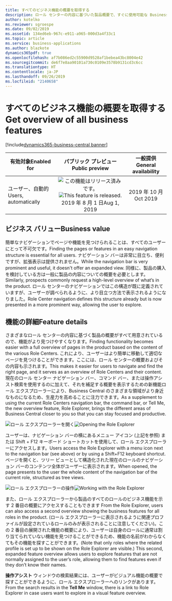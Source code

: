 ```yaml
---
title: すべてのビジネス機能の概要を取得する
description: ロール センターの内容に基づいた製品概要で、すぐに使用可能な Business Central のビジネス機能の概要をユーザーに提供します。
author: kotelko
ms.reviewer: sgroespe
ms.date: 09/02/2019
ms.assetid: 134ed6eb-967c-e911-a965-000d3a4f33c1
ms.topic: article
ms.service: business-applications
ms.author: blazkote
dynamics365pdf: true
ms.openlocfilehash: af7b086ed2c55900d9528af1bebea43bc8004e42
ms.sourcegitcommit: de6f7e8aa90101a730c0109e3578b9131cd3c6cc
ms.translationtype: HT
ms.contentlocale: ja-JP
ms.lasthandoff: 09/26/2019
ms.locfileid: "2140658"
---
```

# <a name="get-overview-of-all-business-features"></a><span data-ttu-id="7f1d3-103">すべてのビジネス機能の概要を取得する</span><span class="sxs-lookup"><span data-stu-id="7f1d3-103">Get overview of all business features</span></span>
[!include[dynamics365-business-central banner](../includes/dynamics365-business-central.md)]

| <span data-ttu-id="7f1d3-104">有効対象</span><span class="sxs-lookup"><span data-stu-id="7f1d3-104">Enabled for</span></span>    |  <span data-ttu-id="7f1d3-105">パブリック プレビュー</span><span class="sxs-lookup"><span data-stu-id="7f1d3-105">Public preview</span></span> | <span data-ttu-id="7f1d3-106">一般提供</span><span class="sxs-lookup"><span data-stu-id="7f1d3-106">General availability</span></span> | 
| ---------- | :----------: |:----------: |
|<span data-ttu-id="7f1d3-107">ユーザー、自動的</span><span class="sxs-lookup"><span data-stu-id="7f1d3-107">Users, automatically</span></span>|<span data-ttu-id="7f1d3-108">![この機能はリリース済みです。](/dynamics365-release-plan/media/green-checkmark.png "この機能はリリース済みです。")</span><span class="sxs-lookup"><span data-stu-id="7f1d3-108">![This feature is released.](/dynamics365-release-plan/media/green-checkmark.png "This feature is released.")</span></span> <span data-ttu-id="7f1d3-109">2019 年 8 月 1 日</span><span class="sxs-lookup"><span data-stu-id="7f1d3-109">Aug 1, 2019</span></span>| <span data-ttu-id="7f1d3-110">2019 年 10 月</span><span class="sxs-lookup"><span data-stu-id="7f1d3-110">Oct 2019</span></span>|


## <a name="business-value"></a><span data-ttu-id="7f1d3-111">ビジネス バリュー</span><span class="sxs-lookup"><span data-stu-id="7f1d3-111">Business value</span></span>
<!-- bv start -->
<span data-ttu-id="7f1d3-112">簡単なナビゲーションでページや機能を見つけられることは、すべてのユーザーにとって不可欠です。</span><span class="sxs-lookup"><span data-stu-id="7f1d3-112">Finding the pages or features in an easy navigation structure is essential for all users.</span></span> <span data-ttu-id="7f1d3-113">ナビゲーション バーは非常に目立ち、便利ですが、拡張表示は提供されません。</span><span class="sxs-lookup"><span data-stu-id="7f1d3-113">While the navigation bar is very prominent and useful, it doesn't offer an expanded view.</span></span> <span data-ttu-id="7f1d3-114">同様に、製品の購入を検討している方は一般に製品の内容についての概要を必要とします。</span><span class="sxs-lookup"><span data-stu-id="7f1d3-114">Similarly, prospects commonly request a high-level overview of what’s in the product.</span></span> <span data-ttu-id="7f1d3-115">ロール センターのナビゲーションではこの構造が既に定義されていますが、ユーザーが調べられるように、より目立つ方法で表示されるようになりました。</span><span class="sxs-lookup"><span data-stu-id="7f1d3-115">Role Center navigation defines this structure already but is now presented in a more prominent way, allowing the user to explore.</span></span>
<!-- bv end -->



## <a name="feature-details"></a><span data-ttu-id="7f1d3-116">機能の詳細</span><span class="sxs-lookup"><span data-stu-id="7f1d3-116">Feature details</span></span>
<!--feature detail start -->
<span data-ttu-id="7f1d3-117">さまざまなロール センターの内容に基づく製品の概要がすべて用意されているので、機能がより見つけやすくなります。</span><span class="sxs-lookup"><span data-stu-id="7f1d3-117">Finding functionality becomes easier with a full overview of pages in the product based on the content of the various Role Centers.</span></span> <span data-ttu-id="7f1d3-118">これにより、ユーザーはより簡単に移動して適切なページを見つけることができます。ここには、ロール センターの概要およびその内容も示されます。</span><span class="sxs-lookup"><span data-stu-id="7f1d3-118">This makes it easier for users to navigate and find the right page, and it serves as an overview of Role Centers and their content.</span></span>
<span data-ttu-id="7f1d3-119">現在のロール センター ナビゲーション バー、コマンド バー、または操作アシスト検索を使用するのに加えて、それを補足する概要を表示するための新機能ロール エクスプローラーにより、Business Central のさまざまな領域がより身近なものになるため、生産力を高めることに注力できます。</span><span class="sxs-lookup"><span data-stu-id="7f1d3-119">As a supplement to using the current Role Centers navigation bar, the command bar, or Tell Me, the new overview feature, Role Explorer, brings the different areas of Business Central closer to you so that you can stay focused and productive.</span></span>

<span data-ttu-id="7f1d3-120">![ロール エクスプローラーを開く](media/role-explorer0.png "ロール エクスプローラーを開く")</span><span class="sxs-lookup"><span data-stu-id="7f1d3-120">![Opening the Role Explorer](media/role-explorer0.png "Opening the Role Explorer")</span></span>

<span data-ttu-id="7f1d3-121">ユーザーは、ナビゲーション バーの横にあるメニュー アイコン (上記を参照) または Shift + F12 キーボード ショートカットを使用して、ロール エクスプローラーにアクセスします。</span><span class="sxs-lookup"><span data-stu-id="7f1d3-121">Users access the Role Explorer with a menu icon next to the navigation bar (see above) or by using a Shift+F12 keyboard shortcut.</span></span> <span data-ttu-id="7f1d3-122">ページを開くと、ツリー ビューとして構造化された現在のロールのナビゲーション バーのコンテンツ全体がユーザーに表示されます。</span><span class="sxs-lookup"><span data-stu-id="7f1d3-122">When opened, the page presents to the user the whole content of the navigation bar of the current role, structured as tree views.</span></span>

<span data-ttu-id="7f1d3-123">![ロール エクスプローラーの操作](media/role-explorer1.png "ロール エクスプローラーの操作")</span><span class="sxs-lookup"><span data-stu-id="7f1d3-123">![Working with the Role Explorer](media/role-explorer1.png "Working with the Role Explorer")</span></span>

<span data-ttu-id="7f1d3-124">また、ロール エクスプローラーから製品のすべてのロールのビジネス機能を示す 2 番目の概要にアクセスすることもできます </span><span class="sxs-lookup"><span data-stu-id="7f1d3-124">From the Role Explorer, users can also access a second overview showing the business features for all roles in the product.</span></span> <span data-ttu-id="7f1d3-125">(ロール エクスプローラーに表示されるように関連プロファイルが設定されているロールのみが表示されることに注意してください)。この 2 番目の展開された機能の概要により、ユーザーは自身のロールに通常は割り当てられていない機能を見つけることができるため、機能の名前がわからなくてもその機能を探すことができます。</span><span class="sxs-lookup"><span data-stu-id="7f1d3-125">(Note that only roles where the related profile is set up to be shown on the Role Explorer are visible.) This second, expanded feature overview allows users to explore features that are not normally assigned to the user’s role, allowing them to find features even if they don’t know their names.</span></span>

<span data-ttu-id="7f1d3-126">**操作アシスト** ウィンドウの検索結果には、ユーザーがビジュアル機能の概要で探すことができるように、ロール エクスプローラーへのリンクがあります。</span><span class="sxs-lookup"><span data-stu-id="7f1d3-126">From the search results in the **Tell Me** window, there is a link to Role Explorer in case users want to explore in a visual feature overview.</span></span>
<!--feature detail end -->











